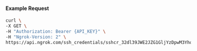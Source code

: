 <!-- Code generated for API Clients. DO NOT EDIT. -->

#### Example Request

```bash
curl \
-X GET \
-H "Authorization: Bearer {API_KEY}" \
-H "Ngrok-Version: 2" \
https://api.ngrok.com/ssh_credentials/sshcr_32dl39JWE2JZG1GljYzDpwM3Yho
```
